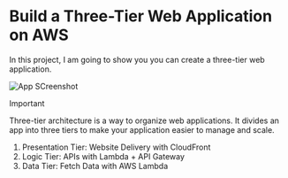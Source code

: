
# Build a Three-Tier Web Application on AWS

In this project, I am going to show you you can create a three-tier web application.

![App SCreenshot](https://learn.nextwork.org/projects/static/aws-compute-threetier/architecture-complete.png)

> [!IMPORTANT]
> Three-tier architecture is a way to organize web applications. It divides an app into three tiers to make your application easier to manage and scale.
> 1. Presentation Tier: Website Delivery with CloudFront
> 2. Logic Tier: APIs with Lambda + API Gateway
> 3. Data Tier: Fetch Data with AWS Lambda

